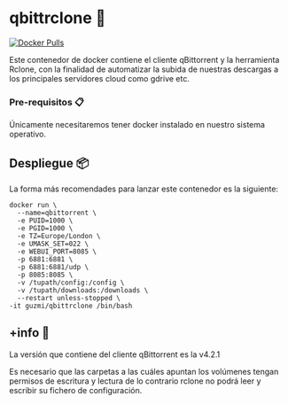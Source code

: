 # qbittrclone 🚀

[![Docker Pulls](https://img.shields.io/docker/pulls/rclone/rclone)](https://hub.docker.com/r/guzmi/qbittrclone)

Este contenedor de docker contiene el cliente qBittorrent y la herramienta Rclone, con la finalidad de automatizar la subida de nuestras descargas a los principales servidores cloud como gdrive etc.

### Pre-requisitos 📋
Únicamente necesitaremos tener docker instalado en nuestro sistema operativo.

## Despliegue 📦
La forma más recomendades para lanzar este contenedor es la siguiente:

```
docker run \
  --name=qbittorrent \
  -e PUID=1000 \
  -e PGID=1000 \
  -e TZ=Europe/London \
  -e UMASK_SET=022 \
  -e WEBUI_PORT=8085 \
  -p 6881:6881 \
  -p 6881:6881/udp \
  -p 8085:8085 \
  -v /tupath/config:/config \
  -v /tupath/downloads:/downloads \
  --restart unless-stopped \
-it guzmi/qbittrclone /bin/bash
```
## +info 📖
La versión que contiene del cliente qBittorrent es la v4.2.1

Es necesario que las carpetas a las cuáles apuntan los volúmenes tengan permisos de escritura y lectura de lo contrario rclone no podrá leer y escribir su fichero de configuración.
